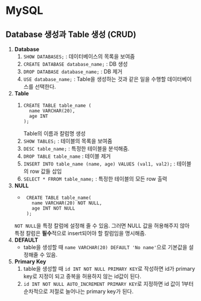 # MySQL
## Database 생성과 Table 생성 (CRUD)

1. **Database**
   1. `SHOW DATABASES;` : 데이터베이스의 목록을 보여줌
   2. `CREATE DATABASE database_name;` : DB 생성
   3. `DROP DATABASE database_name;` : DB 제거
   4. `USE database_name;` : Table을 생성하는 것과 같은 일을 수행할 데이터베이스를 선택한다.
2. **Table**
   1. ```
      CREATE TABLE table_name (
        name VARCHAR(20),
        age INT
      );
      ```
      Table의 이름과 칼럼명 생성
   2. `SHOW TABLES;` : 테이블의 목록을 보여줌
   3. `DESC table_name;` : 특정한 테이블을 분석해줌.
   4. `DROP TABLE table_name` : 테이블 제거
   5. `INSERT INTO table_name (name, age) VALUES (val1, val2);` : 테이블의 row 값들 삽입
   6. `SELECT * FRROM table_name;` : 특정한 테이블의 모든 row 출력
3. **NULL**
    -  ```
        CREATE TABLE table_name(
          name VARCHAR(20) NOT NULL,
          age INT NOT NULL
        );
       ```
      `NOT NULL`을 특정 칼럼에 설정해 줄 수 있음. 그러면 NULL 값을 허용해주지 않아 특정 칼럼은 **필수**적으로 insert되어야 할 칼럼임을 명시해줌.
4. **DEFAULT**
    - table을 생성할 때 `name VARCHAR(20) DEFAULT 'No name'`으로 기본값을 설정해줄 수 있음. 
5. **Primary Key**
   1. table을 생성할 때 `id INT NOT NULL PRIMARY KEY`로 작성하면 id가 primary key로 지정이 되고 중복을 허용하지 않는 id값이 된다.
   2. `id INT NOT NULL AUTO_INCREMENT PRIMARY KEY`로 지정하면 id 값이 1부터 순차적으로 저절로 늘어나는 primary key가 된다.

